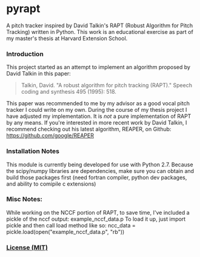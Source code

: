 # pyrapt
A pitch tracker inspired by David Talkin's RAPT (Robust Algorithm for Pitch Tracking) written in Python. This work is an educational exercise as part of my master's thesis at Harvard Extension School.

### Introduction

This project started as an attempt to implement an algorithm proposed by David Talkin in this paper:
> Talkin, David. "A robust algorithm for pitch tracking (RAPT)." Speech coding and synthesis 495 (1995): 518.

This paper was recommended to me by my advisor as a good vocal pitch tracker I could write on my own. During the course of my thesis project I have adjusted my implementation. It is *not* a pure implementation of RAPT by any means. If you're interested in more recent work by David Talkin, I recommend checking out his latest algorithm, REAPER, on Github: https://github.com/google/REAPER

### Installation Notes

This module is currently being developed for use with Python 2.7. Because the scipy/numpy libraries are dependencies, make sure you can obtain and build those packages first (need fortran compiler, python dev packages, and ability to comipile c extensions)

### Misc Notes:

While working on the NCCF portion of RAPT, to save time, I've included a pickle of the nccf output: example\_nccf\_data.p
To load it up, just import pickle and then call load method like so: ncc\_data = pickle.load(open("example\_nccf\_data.p", "rb"))

### [License (MIT)](LICENSE.md)
